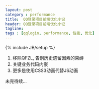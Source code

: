 ```yaml
---
layout: post
category : performance
title:  QQ登录项目前端优化小记
header: QQ登录项目前端优化小记
tagline:
tags : [qqlogin, performance, 性能, 优化]
---
```

{% include JB/setup %}

1. 移除QFZL, 告别历史遗留因素的束缚
2. 关键业务代码内嵌
3. 更多是使用CSS3动画代替JS动画

未完待续...